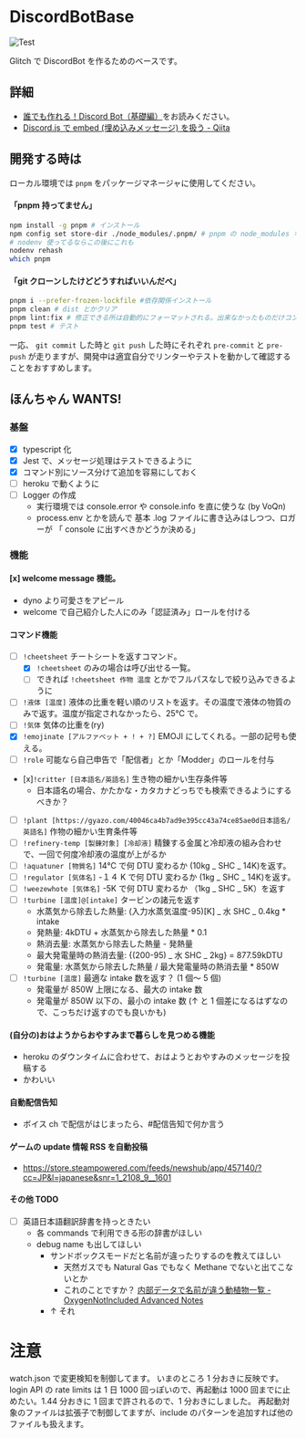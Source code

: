# DiscordBotBase
![Test](https://github.com/VoQn/sweepy-bot/workflows/Test/badge.svg)

Glitch で DiscordBot を作るためのベースです。

## 詳細

- [誰でも作れる！Discord Bot（基礎編）](https://note.com/exteoi/n/nf1c37cb26c41)をお読みください。
- [Discord.js で embed (埋め込みメッセージ) を扱う - Qiita](https://qiita.com/nedew/items/4e0c20c1a89e983a6992)

## 開発する時は

ローカル環境では `pnpm` をパッケージマネージャに使用してください。

#### 「pnpm 持ってません」
```sh
npm install -g pnpm # インストール
npm config set store-dir ./node_modules/.pnpm/ # pnpm の node_modules キャッシュの読み方を npm に教える
# nodenv 使ってるならこの後にこれも
nodenv rehash
which pnpm
```

#### 「git クローンしたけどどうすればいいんだべ」
```sh
pnpm i --prefer-frozen-lockfile #依存関係インストール
pnpm clean # dist とかクリア
pnpm lint:fix # 修正できる所は自動的にフォーマットされる。出来なかったものだけコンソールに出る
pnpm test # テスト
```

一応、 `git commit` した時と `git push` した時にそれぞれ `pre-commit` と `pre-push` が走りますが、開発中は適宜自分でリンターやテストを動かして確認することをおすすめします。


## ほんちゃん WANTS!

### 基盤
  - [x] typescript 化
  - [x] Jest で、メッセージ処理はテストできるように
  - [x] コマンド別にソース分けて追加を容易にしておく
  - [ ] heroku で動くように
  - [ ] Logger の作成
    - 実行環境では console.error や console.info を直に使うな (by VoQn)
    - process.env とかを読んで 基本 .log ファイルに書き込みはしつつ、ロガーが 「 console に出すべきかどうか決める」

### 機能
#### [x] welcome message 機能。
  - dyno より可愛さをアピール
  - welcome で自己紹介した人にのみ「認証済み」ロールを付ける
#### コマンド機能
  - [ ] `!cheetsheet` チートシートを返すコマンド。
    - [x] `!cheetsheet` のみの場合は呼び出せる一覧。
    - [ ] できれば `!cheetsheet 作物 温度` とかでフルパスなしで絞り込みできるように
  - [ ] `!液体 [温度]` 液体の比重を軽い順のリストを返す。その温度で液体の物質のみで返す。温度が指定されなかったら、25℃ で。
  - [ ] `!気体` 気体の比重を(ry)
  - [x] `!emojinate [アルファベット + ! + ?]` EMOJI にしてくれる。一部の記号も使える。
  - [ ] `!role` 可能なら自己申告で「配信者」とか「Modder」のロールを付与
  - [x]`!critter [日本語名/英語名]` 生き物の細かい生存条件等
    - 日本語名の場合、かたかな・カタカナどっちでも検索できるようにするべきか？
  - [ ] `!plant [https://gyazo.com/40046ca4b7ad9e395cc43a74ce85ae0d日本語名/英語名]` 作物の細かい生育条件等
  - [ ] `!refinery-temp [製錬対象] [冷却液]` 精錬する金属と冷却液の組み合わせで、一回で何度冷却液の温度が上がるか
  - [ ] `!aquatuner [物質名]` 14℃ で何 DTU 変わるか (10kg _ SHC _ 14K)を返す。
  - [ ] `!regulator [気体名]` -１４ K で何 DTU 変わるか (1kg _ SHC _ 14K)を返す。
  - [ ] `!weezewhote [気体名]` -5K で何 DTU 変わるか （1kg _ SHC _ 5K）を返す
  - [ ] `!turbine [温度]@[intake]` タービンの諸元を返す
    - 水蒸気から除去した熱量: (入力水蒸気温度-95)[K] _ 水 SHC _ 0.4kg \* intake
    - 発熱量: 4kDTU + 水蒸気から除去した熱量 \* 0.1
    - 熱消去量: 水蒸気から除去した熱量 - 発熱量
    - 最大発電量時の熱消去量: {(200-95) _ 水 SHC _ 2kg} = 877.59kDTU
    - 発電量: 水蒸気から除去した熱量 / 最大発電量時の熱消去量 \* 850W
  - [ ] `!turbine [温度]` 最適な intake 数を返す？ (1 個～ 5 個)
    - 発電量が 850W 上限になる、最大の intake 数
    - 発電量が 850W 以下の、最小の intake 数 (↑ と 1 個差になるはずなので、こっちだけ返すのでも良いかも)

#### (自分の)おはようからおやすみまで暮らしを見つめる機能
  - heroku のダウンタイムに合わせて、おはようとおやすみのメッセージを投稿する
  - かわいい
#### 自動配信告知
  - ボイス ch で配信がはじまったら、#配信告知で何か言う
#### ゲームの update 情報 RSS を自動投稿
  - https://store.steampowered.com/feeds/newshub/app/457140/?cc=JP&l=japanese&snr=1_2108_9__1601
#### その他 TODO
  - [ ] 英語日本語翻訳辞書を持っときたい
    - 各 commands で利用できる形の辞書がほしい
    - debug name も出してほしい
      - サンドボックスモードだと名前が違ったりするのを教えてほしい
        - 天然ガスでも Natural Gas でもなく Methane でないと出てこないとか
        - これのことですか？ [内部データで名前が違う動植物一覧 - OxygenNotIncluded Advanced Notes](https://scrapbox.io/OxygenNotIncluded/%E5%86%85%E9%83%A8%E3%83%87%E3%83%BC%E3%82%BF%E3%81%A7%E5%90%8D%E5%89%8D%E3%81%8C%E9%81%95%E3%81%86%E5%8B%95%E6%A4%8D%E7%89%A9%E4%B8%80%E8%A6%A7)
      -  ↑ それ   

# 注意

watch.json で変更検知を制御してます。
いまのところ 1 分おきに反映です。login API の rate limits は 1 日 1000 回っぽいので、再起動は 1000 回までに止めたい。1.44 分おきに 1 回まで許されるので、1 分おきにしました。
再起動対象のファイルは拡張子で制御してますが、include のパターンを追加すれば他のファイルも扱えます。
